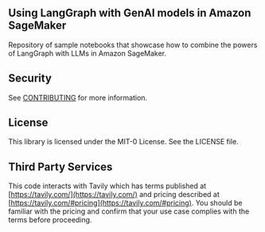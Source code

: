 ## Using LangGraph with GenAI models in Amazon SageMaker

Repository of sample notebooks that showcase how to combine the powers of LangGraph with LLMs in Amazon SageMaker.

## Security

See [CONTRIBUTING](CONTRIBUTING.md#security-issue-notifications) for more information.

## License

This library is licensed under the MIT-0 License. See the LICENSE file.

## Third Party Services

This code interacts with Tavily which has terms published at [https://tavily.com/](https://tavily.com/) and pricing described at [https://tavily.com/#pricing](https://tavily.com/#pricing). You should be familiar with the pricing and confirm that your use case complies with the terms before proceeding.
